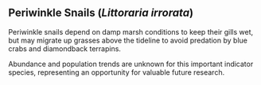 ## Periwinkle Snails (*Littoraria irrorata*) 
Periwinkle snails depend on damp marsh conditions to keep their gills wet, but may migrate up grasses above the tideline to avoid predation by blue crabs and diamondback terrapins. 

Abundance and population trends are unknown for this important indicator species, representing an opportunity for valuable future research. 
